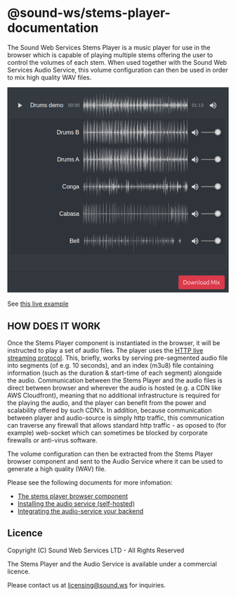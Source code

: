 # @sound-ws/stems-player-documentation

The Sound Web Services Stems Player is a music player for use in the browser which is capable of playing multiple stems offering the user to control the volumes of each stem. When used together with the Sound Web Services Audio Service, this volume configuration can then be used in order to mix high quality WAV files.

![Preview of Stems Player Component](img/screenshot.png)

See [this live example](https://www.sound.ws/stems)

## HOW DOES IT WORK

Once the Stems Player component is instantiated in the browser, it will be instructed to play a set of audio files. The player uses the [HTTP live streaming protocol](https://en.wikipedia.org/wiki/HTTP_Live_Streaming). This, briefly, works by serving pre-segmented audio file into segments (of e.g. 10 seconds), and an index (m3u8) file containing information (such as the duration & start-time of each segment) alongside the audio. Communication between the Stems Player and the audio files is direct between browser and wherever the audio is hosted (e.g. a CDN like AWS Cloudfront), meaning that no additional infrastructure is required for the playing the audio, and the player can benefit from the power and scalability offered by such CDN’s. In addition, because communication between player and audio-source is simply http traffic, this communication can traverse any firewall that allows standard http traffic - as oposed to (for example) web-socket which can sometimes be blocked by corporate firewalls or anti-virus software.

The volume configuration can then be extracted from the Stems Player browser component and sent to the Audio Service where it can be used to generate a high quality (WAV) file.

Please see the following documents for more infomation:

- [The stems player browser component](stems-player-component.md)
- [Installing the audio service (self-hosted)](audio-service.md)
- [Integrating the audio-service your backend](integration.md)

## Licence

Copyright (C) Sound Web Services LTD - All Rights Reserved

The Stems Player and the Audio Service is available under a commercial licence.

Please contact us at licensing@sound.ws for inquiries.
